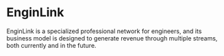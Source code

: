 # EnginLink
EnginLink is a specialized professional network for engineers, and its business model is designed to generate revenue through multiple streams, both currently and in the future. 
